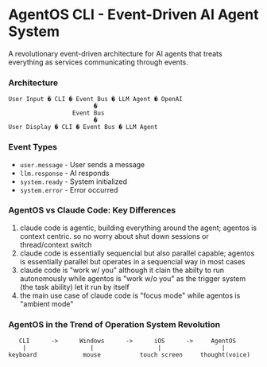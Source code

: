 # AgentOS CLI - Event-Driven AI Agent System

A revolutionary event-driven architecture for AI agents that treats everything as services communicating through events.


### Architecture

```
User Input � CLI � Event Bus � LLM Agent � OpenAI
                        �
                  Event Bus
                        �
User Display � CLI � Event Bus � LLM Agent
```

### Event Types

- `user.message` - User sends a message
- `llm.response` - AI responds
- `system.ready` - System initialized
- `system.error` - Error occurred

### AgentOS vs Claude Code: Key Differences

1. claude code is agentic, building everything around the agent; agentos is context centric. so no worry about shut down sessions or thread/context switch
2. claude code is essentially sequencial but also parallel capable; agentos is essentially parallel but operates in a sequencial way in most cases
3. claude code is "work w/ you" although it clain the abilty to run autonomously while agentos is "work w/o you" as the trigger system (the task ability) let it run by itself
4. the main use case of claude code is "focus mode" while agentos is "ambient mode"

### AgentOS in the Trend of Operation System Revolution

```
   CLI      ->      Windows      ->      iOS      ->     AgentOS
    |                  |                  |                 |
keyboard             mouse           touch screen     thought(voice)
```